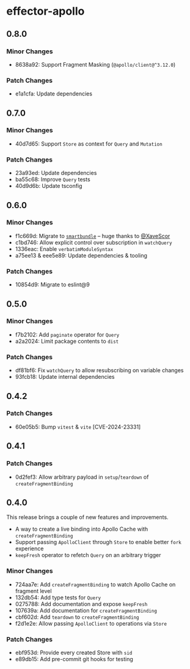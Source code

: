 # effector-apollo

## 0.8.0

### Minor Changes

- 8638a92: Support Fragment Masking (`@apollo/client@^3.12.0`)

### Patch Changes

- e1a1cfa: Update dependencies

## 0.7.0

### Minor Changes

- 40d7d65: Support `Store` as context for `Query` and `Mutation`

### Patch Changes

- 23a93ed: Update dependencies
- ba55c68: Improve `Query` tests
- 40d9d6b: Update tsconfig

## 0.6.0

### Minor Changes

- f1c669d: Migrate to [`smartbundle`](https://github.com/XaveScor/smartbundle) – huge thanks to [@XaveScor](https://github.com/XaveScor/)
- c1bd746: Allow explicit control over subscription in `watchQuery`
- 1336eac: Enable `verbatimModuleSyntax`
- a75ee13 & eee5e89: Update dependencies & tooling

### Patch Changes

- 10854d9: Migrate to eslint@9

## 0.5.0

### Minor Changes

- f7b2102: Add `paginate` operator for `Query`
- a2a2024: Limit package contents to `dist`

### Patch Changes

- df81bf6: Fix `watchQuery` to allow resubscribing on variable changes
- 93fcb18: Update internal dependencies

## 0.4.2

### Patch Changes

- 60e05b5: Bump `vitest` & `vite` [CVE-2024-23331]

## 0.4.1

### Patch Changes

- 0d2fef3: Allow arbitrary payload in `setup`/`teardown` of `createFragmentBinding`

## 0.4.0

This release brings a couple of new features and improvements.

- A way to create a live binding into Apollo Cache with `createFragmentBinding`
- Support passing `ApolloClient` through `Store` to enable better `fork` experience
- `keepFresh` operator to refetch `Query` on an arbitrary trigger

### Minor Changes

- 724aa7e: Add `createFragmentBinding` to watch Apollo Cache on fragment level
- 132db54: Add type tests for `Query`
- 0275788: Add documentation and expose `keepFresh`
- 107639a: Add documentation for `createFragmentBinding`
- cbf602d: Add `teardown` to `createFragmentBinding`
- f2d1e2e: Allow passing `ApolloClient` to operations via `Store`

### Patch Changes

- ebf953d: Provide every created Store with `sid`
- e89db15: Add pre-commit git hooks for testing
